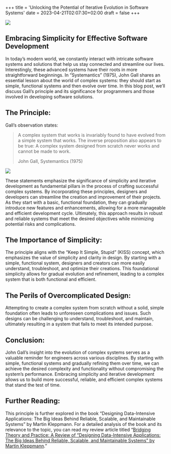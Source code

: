 +++
title = 'Unlocking the Potential of Iterative Evolution in Software Systems'
date = 2023-04-21T02:07:30+02:00
draft = false
+++

![](https://miro.medium.com/v2/resize:fit:1400/1*iVKqsM0MB62CH1Hrc9k8Lg.png)

Embracing Simplicity for Effective Software Development
-------------------------------------------------------

In today’s modern world, we constantly interact with intricate software systems and solutions that help us stay connected and streamline our lives. Interestingly, these advanced systems have their roots in more straightforward beginnings. In “Systemantics” (1975), John Gall shares an essential lesson about the world of complex systems: they should start as simple, functional systems and then evolve over time. In this blog post, we’ll discuss Gall’s principle and its significance for programmers and those involved in developing software solutions.

The Principle:
--------------

Gall’s observation states:

> A complex system that works is invariably found to have evolved from a simple system that works. The inverse proposition also appears to be true: A complex system designed from scratch never works and cannot be made to work.
> 
> John Gall, Systemantics (1975)

![](https://miro.medium.com/v2/resize:fit:1400/1*MCsZ06AcsxQQj4BI253wfg.png)

These statements emphasize the significance of simplicity and iterative development as fundamental pillars in the process of crafting successful complex systems. By incorporating these principles, designers and developers can streamline the creation and improvement of their projects. As they start with a basic, functional foundation, they can gradually introduce new features and enhancements, allowing for a more manageable and efficient development cycle. Ultimately, this approach results in robust and reliable systems that meet the desired objectives while minimizing potential risks and complications.

The Importance of Simplicity:
-----------------------------

The principle aligns with the “Keep It Simple, Stupid” (KISS) concept, which emphasizes the value of simplicity and clarity in design. By starting with a simple, functional system, designers and creators can more easily understand, troubleshoot, and optimize their creations. This foundational simplicity allows for gradual evolution and refinement, leading to a complex system that is both functional and efficient.

The Perils of Overcomplicated Design:
-------------------------------------

Attempting to create a complex system from scratch without a solid, simple foundation often leads to unforeseen complications and issues. Such designs can be challenging to understand, troubleshoot, and maintain, ultimately resulting in a system that fails to meet its intended purpose.

Conclusion:
-----------

John Gall’s insight into the evolution of complex systems serves as a valuable reminder for engineers across various disciplines. By starting with simple, functional systems and gradually refining them over time, we can achieve the desired complexity and functionality without compromising the system’s performance. Embracing simplicity and iterative development allows us to build more successful, reliable, and efficient complex systems that stand the test of time.

Further Reading:
----------------

This principle is further explored in the book “Designing Data-Intensive Applications: The Big Ideas Behind Reliable, Scalable, and Maintainable Systems” by Martin Kleppmann. For a detailed analysis of the book and its relevance to the topic, you can read my review article titled “[Bridging Theory and Practice: A Review of “Designing Data-Intensive Applications: The Big Ideas Behind Reliable, Scalable, and Maintainable Systems” by Martin Kleppmann](/p/fbdd50bab52c).”